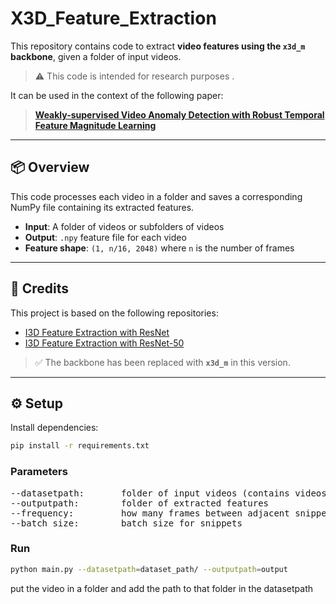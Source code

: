# X3D_Feature_Extraction

This repository contains code to extract **video features using the `x3d_m` backbone**, given a folder of input videos.

> ⚠️ This code is intended for research purposes .

It can be used in the context of the following paper:

> [**Weakly-supervised Video Anomaly Detection with Robust Temporal Feature Magnitude Learning**](https://arxiv.org/pdf/2101.10030.pdf)

---

## 📦 Overview

This code processes each video in a folder and saves a corresponding NumPy file containing its extracted features.

- **Input**: A folder of videos or subfolders of videos  
- **Output**: `.npy` feature file for each video  
- **Feature shape**: `(1, n/16, 2048)` where `n` is the number of frames

---

## 🔗 Credits

This project is based on the following repositories:

- [I3D Feature Extraction with ResNet](https://github.com/GowthamGottimukkala/I3D_Feature_Extraction_resnet.git)  
- [I3D Feature Extraction with ResNet-50](https://github.com/Guechmed/I3D_Feature_Extraction_resnet_50)

> ✅ The backbone has been replaced with **`x3d_m`** in this version.

---

## ⚙️ Setup

Install dependencies:

```bash
pip install -r requirements.txt
```

### Parameters
<pre>
--datasetpath:       folder of input videos (contains videos or subdirectories of videos)
--outputpath:        folder of extracted features
--frequency:         how many frames between adjacent snippet
--batch_size:        batch size for snippets
</pre>

### Run
```bash
python main.py --datasetpath=dataset_path/ --outputpath=output
```
put the video in a folder and add the path to that folder in the datasetpath

